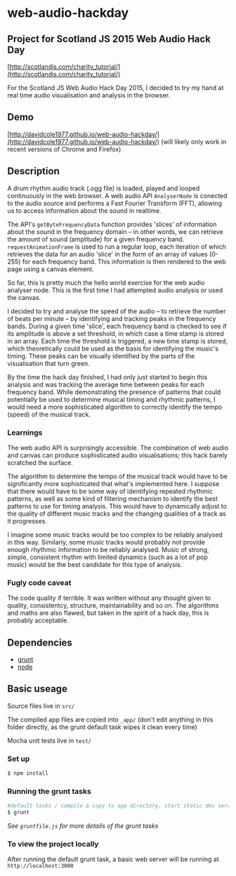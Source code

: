 # web-audio-hackday

## Project for Scotland JS 2015 Web Audio Hack Day

[http://scotlandjs.com/charity_tutorial/](http://scotlandjs.com/charity_tutorial/)

For the Scotland JS Web Audio Hack Day 2015, I decided to try my hand at real time audio visualisation and analysis in the browser.

## Demo

[http://davidcole1977.github.io/web-audio-hackday/](http://davidcole1977.github.io/web-audio-hackday/) (will likely only work in recent versions of Chrome and Firefox)

## Description

A drum rhythm audio track (.ogg file) is loaded, played and looped continuously in the web browser. A web audio API `AnalyserNode` is conected to the audio source and performs a Fast Fourier Transform (FFT), allowing us to access information about the sound in realtime. 

The API's `getByteFrequencyData` function provides 'slices' of information about the sound in the frequency domain – in other words, we can retrieve the amount of sound (amplitude) for a given frequency band. `requestAnimationFrame` is used to run a regular loop, each iteration of which retrieves the data for an audio 'slice' in the form of an array of values (0-255) for each frequency band. This information is then rendered to the web page using a canvas element.

So far, this is pretty much the hello world exercise for the web audio analyser node. This is the first time I had attempted audio analysis or used the canvas.

I decided to try and analyse the speed of the audio – to retrieve the number of beats per minute – by identifying and tracking peaks in the frequency bands. During a given time 'slice', each frequency band is checked to see if its amplitude is above a set threshold, in which case a time stamp is stored in an array. Each time the threshold is triggered, a new time stamp is stored, which theoretically could be used as the basis for identifying the music's timing. These peaks can be visually identified by the parts of the visualisation that turn green.

By the time the hack day finished, I had only just started to begin this analysis and was tracking the average time between peaks for each frequency band. While demonstrating the presence of patterns that could potentially be used to determine musical timing and rhythmic patterns, I would need a more sophisticated algorithm to correctly identify the tempo (speed) of the musical track.

### Learnings

The web audio API is surprisingly accessible. The combination of web audio and canvas can produce sophisticated audio visualisations; this hack barely scratched the surface.

The algorithm to determine the tempo of the musical track would have to be significantly more sophisticated that what's implemented here. I suppose that there would have to be some way of identifying repeated rhythmic patterns, as well as some kind of filtering mechanism to identify the best patterns to use for timing analysis. This would have to dynamically adjust to the quality of different music tracks and the changing qualities of a track as it progresses.

I imagine some music tracks would be too complex to be reliably analysed in this way. Similarly, some music tracks would probably not provide enough rhythmic information to be reliably analysed. Music of strong, simple, consistent rhythm with limited dynamics (such as a lot of pop music) would be the best candidate for this type of analysis.

### Fugly code caveat

The code quality if terrible. It was written without any thought given to quality, consistentcy, structure, maintainability and so on. The algorithms and maths are also flawed, but taken in the spirit of a hack day, this is probably acceptable.

## Dependencies
* [grunt](http://gruntjs.com/)
* [node](https://nodejs.org/)

## Basic useage

Source files live in `src/`

The compiled app files are copied into `_app/` (don't edit anything in this folder directly, as the grunt default task wipes it clean every time)

Mocha unit tests live in `test/`

### Set up

```bash
$ npm install
```

### Running the grunt tasks

```bash
#default tasks / compile & copy to app directory, start static dev server, watch files
$ grunt
```

*See `gruntfile.js` for more details of the grunt tasks*

### To view the project locally

After running the default grunt task, a basic web server will be running at `http://localhost:3000`